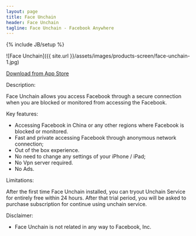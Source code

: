 ```yaml
---
layout: page
title: Face Unchain
header: Face Unchain
tagline: Face Unchain - Facebook Anywhere
---
```

{% include JB/setup %}

![Face Unchain]({{ site.url }}/assets/images/products-screen/face-unchain-1.jpg)

[Download from App Store](https://itunes.apple.com/app/face-unchain-facebook-anywhere/id680125719?mt=8)

Description:

Face Unchain allows you access Facebook through a secure connection when you are blocked or monitored from accessing the Facebook. 

Key features: 

- Accessing Facebook in China or any other regions where Facebook is blocked or monitored.
- Fast and private accessing Facebook through anonymous network connection; 
- Out of the box experience.
- No need to change any settings of your iPhone / iPad; 
- No Vpn server required. 
- No Ads.

Limitations: 

After the first time Face Unchain installed, you can tryout Unchain Service for entirely free within 24 hours. After that trial period, you will be asked to purchase subscription for continue using unchain service. 

Disclaimer: 
- Face Unchain is not related in any way to Facebook, Inc.



